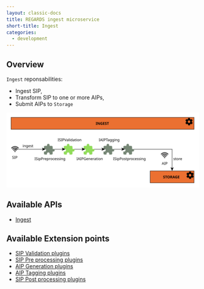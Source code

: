 ```yaml
---
layout: classic-docs
title: REGARDS ingest microservice
short-title: Ingest
categories:
  - development
---
```


## Overview

`Ingest` reponsabilities:

* Ingest SIP,
* Transform SIP to one or more AIPs,
* Submit AIPs to `Storage`

![](/assets/schemas/microservices/ingest.svg)

## Available APIs

 - [Ingest](/development/regards/ingest/api/ingest-api/)

## Available Extension points
 - [SIP Validation plugins](/development/regards/ingest/plugins/sip-validation-plugins/)
 - [SIP Pre processing plugins](/development/regards/ingest/plugins/sip-pre-processing-plugins/)
 - [AIP Generation plugins](/development/regards/ingest/plugins/aip-generation-plugins/)
 - [AIP Tagging plugins](/development/regards/ingest/plugins/aip-tagging-plugins/)
 - [SIP Post processing plugins](/development/regards/ingest/plugins/sip-post-processing-plugins/)
